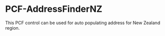 # PCF-AddressFinderNZ
This PCF control can be used for auto populating address for New Zealand region.

